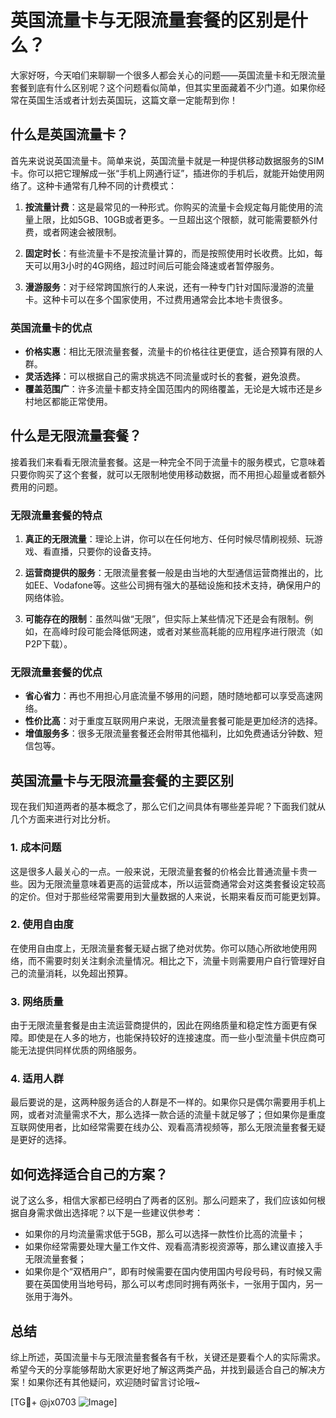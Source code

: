 # 英国流量卡与无限流量套餐的区别是什么？

大家好呀，今天咱们来聊聊一个很多人都会关心的问题——英国流量卡和无限流量套餐到底有什么区别呢？这个问题看似简单，但其实里面藏着不少门道。如果你经常在英国生活或者计划去英国玩，这篇文章一定能帮到你！

## 什么是英国流量卡？

首先来说说英国流量卡。简单来说，英国流量卡就是一种提供移动数据服务的SIM卡。你可以把它理解成一张“手机上网通行证”，插进你的手机后，就能开始使用网络了。这种卡通常有几种不同的计费模式：

1. **按流量计费**：这是最常见的一种形式。你购买的流量卡会规定每月能使用的流量上限，比如5GB、10GB或者更多。一旦超出这个限额，就可能需要额外付费，或者网速会被限制。

2. **固定时长**：有些流量卡不是按流量计算的，而是按照使用时长收费。比如，每天可以用3小时的4G网络，超过时间后可能会降速或者暂停服务。

3. **漫游服务**：对于经常跨国旅行的人来说，还有一种专门针对国际漫游的流量卡。这种卡可以在多个国家使用，不过费用通常会比本地卡贵很多。

### 英国流量卡的优点

- **价格实惠**：相比无限流量套餐，流量卡的价格往往更便宜，适合预算有限的人群。
- **灵活选择**：可以根据自己的需求挑选不同流量或时长的套餐，避免浪费。
- **覆盖范围广**：许多流量卡都支持全国范围内的网络覆盖，无论是大城市还是乡村地区都能正常使用。

## 什么是无限流量套餐？

接着我们来看看无限流量套餐。这是一种完全不同于流量卡的服务模式，它意味着只要你购买了这个套餐，就可以无限制地使用移动数据，而不用担心超量或者额外费用的问题。

### 无限流量套餐的特点

1. **真正的无限流量**：理论上讲，你可以在任何地方、任何时候尽情刷视频、玩游戏、看直播，只要你的设备支持。

2. **运营商提供的服务**：无限流量套餐一般是由当地的大型通信运营商推出的，比如EE、Vodafone等。这些公司拥有强大的基础设施和技术支持，确保用户的网络体验。

3. **可能存在的限制**：虽然叫做“无限”，但实际上某些情况下还是会有限制。例如，在高峰时段可能会降低网速，或者对某些高耗能的应用程序进行限流（如P2P下载）。

### 无限流量套餐的优点

- **省心省力**：再也不用担心月底流量不够用的问题，随时随地都可以享受高速网络。
- **性价比高**：对于重度互联网用户来说，无限流量套餐可能是更加经济的选择。
- **增值服务多**：很多无限流量套餐还会附带其他福利，比如免费通话分钟数、短信包等。

## 英国流量卡与无限流量套餐的主要区别

现在我们知道两者的基本概念了，那么它们之间具体有哪些差异呢？下面我们就从几个方面来进行对比分析。

### 1. 成本问题

这是很多人最关心的一点。一般来说，无限流量套餐的价格会比普通流量卡贵一些。因为无限流量意味着更高的运营成本，所以运营商通常会对这类套餐设定较高的定价。但对于那些经常需要用到大量数据的人来说，长期来看反而可能更划算。

### 2. 使用自由度

在使用自由度上，无限流量套餐无疑占据了绝对优势。你可以随心所欲地使用网络，而不需要时刻关注剩余流量情况。相比之下，流量卡则需要用户自行管理好自己的流量消耗，以免超出预算。

### 3. 网络质量

由于无限流量套餐是由主流运营商提供的，因此在网络质量和稳定性方面更有保障。即使是在人多的地方，也能保持较好的连接速度。而一些小型流量卡供应商可能无法提供同样优质的网络服务。

### 4. 适用人群

最后要说的是，这两种服务适合的人群是不一样的。如果你只是偶尔需要用手机上网，或者对流量需求不大，那么选择一款合适的流量卡就足够了；但如果你是重度互联网使用者，比如经常需要在线办公、观看高清视频等，那么无限流量套餐无疑是更好的选择。

## 如何选择适合自己的方案？

说了这么多，相信大家都已经明白了两者的区别。那么问题来了，我们应该如何根据自身需求做出选择呢？以下是一些建议供参考：

- 如果你的月均流量需求低于5GB，那么可以选择一款性价比高的流量卡；
- 如果你经常需要处理大量工作文件、观看高清影视资源等，那么建议直接入手无限流量套餐；
- 如果你是个“双栖用户”，即有时候需要在国内使用国内号段号码，有时候又需要在英国使用当地号码，那么可以考虑同时拥有两张卡，一张用于国内，另一张用于海外。

## 总结

综上所述，英国流量卡与无限流量套餐各有千秋，关键还是要看个人的实际需求。希望今天的分享能够帮助大家更好地了解这两类产品，并找到最适合自己的解决方案！如果你还有其他疑问，欢迎随时留言讨论哦~

[TG💪+ @jx0703 ![Image](https://github.com/user-attachments/assets/dbca1d08-cadb-493c-b0ec-ad6f7a83f270)]